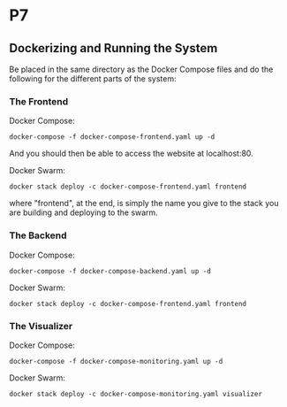# P7


## Dockerizing and Running the System
Be placed in the same directory as the Docker Compose files and do the following for the different parts of the system:

### The Frontend
Docker Compose:
```
docker-compose -f docker-compose-frontend.yaml up -d
```
And you should then be able to access the website at localhost:80.


Docker Swarm:

```
docker stack deploy -c docker-compose-frontend.yaml frontend
```

where "frontend", at the end, is simply the name you give to the stack you are building and deploying to the swarm.


### The Backend
Docker Compose:
```
docker-compose -f docker-compose-backend.yaml up -d
```

Docker Swarm:
```
docker stack deploy -c docker-compose-frontend.yaml frontend
```


### The Visualizer
Docker Compose:
```
docker-compose -f docker-compose-monitoring.yaml up -d
```

Docker Swarm:
```
docker stack deploy -c docker-compose-monitoring.yaml visualizer
```

